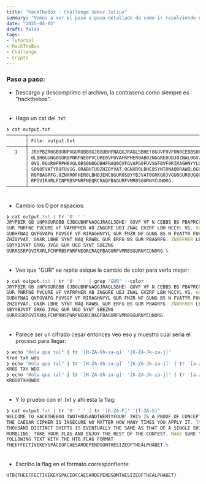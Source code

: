 ```yaml
---
title: "HackTheBox - Challenge Sekur Julius"
summary: "Vamos a ver el paso a paso detallado de como ir resolviendo el challenge:"
date: "2025-04-05"
draft: false
tags:
- Tutorial
- HackTheBox
- Challenge
- Crypto
---
```


### Paso a paso:

- Descargo y descomprimo el archivo, la contrasena como siempre es "hackthebox".

<div style="height: 5px;"></div>

- Hago un cat del .txt:
```bash
❯ cat output.txt
───────┬─────────────────────────────────────────────────────────────────────────────────
       │ File: output.txt
───────┼─────────────────────────────────────────────────────────────────────────────────
   1   │ JRYPBZR0GB0UNPXGUROBB0GJBGUBHFNAQGJRAGLSBHE!0GUVF0VF0N0CEBBS0BS0PBAPRCG0GB0CEBIR
       │ 0LBH0GUNG0GUR0PNRFNE0PVCURE0VF0VAFRPHER0AB0ZNGGRE0UBJ0ZNAL0GVZRF0LBH0NCCYL
       │ 0VG.0GUR0FRPHEVGL0BS0N0GUBHFNAQ0QVFGVAPG0FUVSGF0VF0RIRAGHNYYL0GUR0FNZR0NF0GUNG0B
       │ S0N0FVATYR0FUVSG.0RABHTU0ZHZOYVAT,0GNXR0LBHE0SYNT0NAQ0RAWBL0GUR0ERFG0BS0GU
       │ R0PBAGRFG.0ZNXR0FHER0LBH0JENC0GUR0SBYYBJVAT0GRKG0JVGU0GUR0UGO0SYNT0SBEZNG0GURRSS
       │ RPGVIRXRLFCNPRBSPNRFNEQRCRAQFBAGURFVMRBSGURNYCUNORG.
───────┴─────────────────────────────────────────────────────────────────────────────────
```

<div style="height: 5px;"></div>

- Cambio los 0 por espacios:
```js
❯ cat output.txt | tr '0' ' '
JRYPBZR GB UNPXGUROBB GJBGUBHFNAQGJRAGLSBHE! GUVF VF N CEBBS BS PBAPRCG GB CEBIR LBH GUNG
GUR PNRFNE PVCURE VF VAFRPHER AB ZNGGRE UBJ ZNAL GVZRF LBH NCCYL VG. GUR FRPHEVGL BS N
GUBHFNAQ QVFGVAPG FUVSGF VF RIRAGHNYYL GUR FNZR NF GUNG BS N FVATYR FUVSG. RABHTU 
ZHZOYVAT, GNXR LBHE SYNT NAQ RAWBL GUR ERFG BS GUR PBAGRFG. ZNXRFHER LBH JENC GUR 
SBYYBJVAT GRKG JVGU GUR UGO SYNT SBEZNG 
GURRSSRPGVIRXRLFCNPRBSPNRFNEQRCRAQFBAGURFVMRBSGURNYCUNORG.%
```

<div style="height: 5px;"></div>

- Veo que "GUR" se repite asique le cambio de color para verlo mejor:
```js
❯ cat output.txt | tr '0' ' ' | grep "GUR" --color
JRYPBZR GB UNPXGUROBB GJBGUBHFNAQGJRAGLSBHE! GUVF VF N CEBBS BS PBAPRCG GB CEBIR LBH GUNG
GUR PNRFNE PVCURE VF VAFRPHER AB ZNGGRE UBJ ZNAL GVZRF LBH NCCYL VG. GUR FRPHEVGL BS N
GUBHFNAQ QVFGVAPG FUVSGF VF RIRAGHNYYL GUR FNZR NF GUNG BS N FVATYR FUVSG. RABHTU 
ZHZOYVAT, GNXR LBHE SYNT NAQ RAWBL GUR ERFG BS GUR PBAGRFG. ZNXRFHER LBH JENC GUR 
SBYYBJVAT GRKG JVGU GUR UGO SYNT SBEZNG 
GURRSSRPGVIRXRLFCNPRBSPNRFNEQRCRAQFBAGURFVMRBSGURNYCUNORG.
```

<div style="height: 5px;"></div>

- Parece ser un cifrado cesar entonces veo eso y muestro cual seria el proceso para llegar:
```bash
❯ echo "Hola que tal" | tr '[H-ZA-Gh-za-g]' '[K-ZA-Jk-za-j]'
Krod txh wdo
❯ echo "Hola que tal" | tr '[H-ZA-Gh-za-g]' '[K-ZA-Jk-za-j]' | tr '[a-z]' '[A-Z]'
KROD TXH WDO
❯ echo "Hola que tal" | tr '[H-ZA-Gh-za-g]' '[K-ZA-Jk-za-j]' | tr '[a-z]' '[A-Z]' | tr ' ' '0'
KROD0TXH0WDO
```
    
<div style="height: 5px;"></div>

- Y lo pruebo con el .txt y ahi esta la flag:
```js
❯ cat output.txt | tr '0' ' ' | tr '[G-ZA-F]' '[T-ZA-S]'
WELCOME TO HACKTHEBOO TWOTHOUSANDTWENTYFOUR! THIS IS A PROOF OF CONCEPT TO PROVE YOU THAT
THE CAESAR CIPHER IS INSECURE NO MATTER HOW MANY TIMES YOU APPLY IT. THE SECURITY OF A
THOUSAND DISTINCT SHIFTS IS EVENTUALLY THE SAME AS THAT OF A SINGLE SHIFT. ENOUGH 
MUMBLING, TAKE YOUR FLAG AND ENJOY THE REST OF THE CONTEST. MAKE SURE YOU WRAP THE 
FOLLOWING TEXT WITH THE HTB FLAG FORMAT 
THEEFFECTIVEKEYSPACEOFCAESARDEPENDSONTHESIZEOFTHEALPHABET.%
```

<div style="height: 5px;"></div>

- Escribo la flag en el formato corresponfiente:
```bash
HTB{THEEFFECTIVEKEYSPACEOFCAESARDEPENDSONTHESIZEOFTHEALPHABET}
```